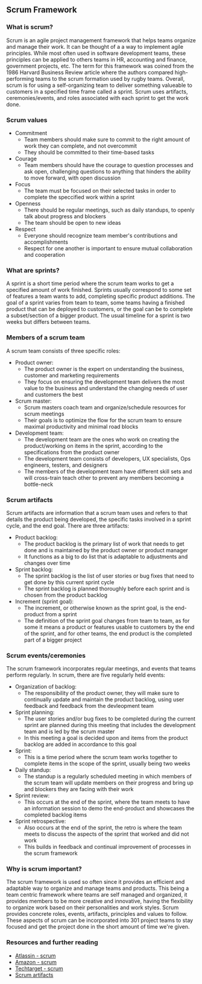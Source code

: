 ## Scrum Framework

### What is scrum?
Scrum is an agile project management framework that helps teams organize and manage their work. It can be thought of a a way to implement agile principles. While most often used in software development teams, these principles can be applied to others teams in HR, accounting and finance, government projects, etc. The term for this framework was coined from the 1986 Harvard Business Review article where the authors compared high-performing teams to the scrum formation used by rugby teams. Overall, scrum is for using a self-organizing team to deliver something valueable to customers in a specified time frame called a sprint. Scrum uses artifacts, ceremonies/events, and roles associated with each sprint to get the work done. 

### Scrum values
- Commitment
    - Team members should make sure to commit to the right amount of work they can complete, and not overcommit
    - They should be committed to their time-based tasks
- Courage
    - Team members should have the courage to question processes and ask open, challenging questions to anything that hinders the ability to move forward, with open discussion
- Focus
    - The team must be focused on their selected tasks in order to complete the speccified work within a sprint
- Openness
    - There should be regular meetings, such as daily standups, to openly talk about progress and blockers
    - The team should be open to new ideas
- Respect
    - Everyone should recognize team member's contributions and accomplishments
    - Respect for one another is important to ensure mutual collaboration and cooperation

### What are sprints?
A sprint is a short time period where the scrum team works to get a specified amount of work finished. Sprints usually correspond to some set of features a team wants to add, completing specific product additions. The goal of a sprint varies from team to team, some teams having a finished product that can be deployed to customers, or the goal can be to complete a subset/section of a bigger product. The usual timeline for a sprint is two weeks but differs between teams. 


### Members of a scrum team
A scrum team consists of three specific roles:
- Product owner:
    - The product owner is the expert on understanding the business, customer and marketing requirements
    - They focus on ensuring the development team delivers the most value to the business and understand the changing needs of user and customers the best
- Scrum master:
    - Scrum masters coach team and organize/schedule resources for scrum meetings 
    - Their goals is to optimize the flow for the scrum team to ensure maximal productivity and minimal road blocks
- Development team:
    - The development team are the ones who work on creating the product/working on items in the sprint, according to the specifications from the product owner
    - The development team consists of developers, UX specialists, Ops engineers, testers, and designers
    - The members of the development team have different skill sets and will cross-train teach other to prevent any members becoming a bottle-neck

### Scrum artifacts
Scrum artifacts are information that a scrum team uses and refers to that details the product being developed, the specific tasks involved in a sprint cycle, and the end goal. There are three artifacts:
- Product backlog:
    - The product backlog is the primary list of work that needs to get done and is maintained by the product owner or product manager
    - It functions as a big to do list that is adaptable to adjustments and changes over time
- Sprint backlog:
    - The sprint backlog is the list of user stories or bug fixes that need to get done by this current sprint cycle
    - The sprint backlog is planned thoroughly before each sprint and is chosen from the product backlog
- Increment (sprint goal):
    - The increment, or otherwise known as the sprint goal, is the end-product from a sprint
    - The definition of the sprint goal changes from team to team, as for some it means a product or features usable to customers by the end of the sprint, and for other teams, the end product is the completed part of a bigger project


### Scrum events/ceremonies
The scrum framework incorporates regular meetings, and events that teams perform regularly. In scrum, there are five regularly held events:
- Organization of backlog:
    - The responsibility of the product owner, they will make sure to continually update and maintain the product backlog, using user feedback and feedback from the devleopment team
- Sprint planning:
    - The user stories and/or bug fixes to be completed during the current sprint are planned during this meeting that includes the development team and is led by the scrum master
    - In this meeting a goal is decided upon and items from the product backlog are added in accordance to this goal
- Sprint:
    - This is a time period where the scrum team works together to complete items in the scope of the sprint, usually being two weeks
- Daily standup:
    - The standup is a regularly scheduled meeting in which members of the scrum team will update members on their progress and bring up and blockers they are facing with their work
- Sprint review:
    - This occurs at the end of the sprint, where the team meets to have an information session to demo the end-product and showcases the completed backlog items
- Sprint retrospective: 
    - Also occurs at the end of the sprint, the retro is where the team meets to discuss the aspects of the sprint that worked and did not work
    - This builds in feedback and continual improvement of processes in the scrum framework

### Why is scrum important?
The scrum framework is used so often since it provides an efficient and adaptable way to organize and manage teams and products. This being a team centric framework where teams are self managed and organized, it provides members to be more creative and innovative, having the flexibility to organize work based on their personalities and work styles. Scrum provides concrete roles, events, artifacts, principles and values to follow. These aspects of scrum can be incorporated into 301 project teams to stay focused and get the project done in the short amount of time we're given. 

### Resources and further reading
- [Atlassin - scrum](https://www.atlassian.com/agile/scrum)
- [Amazon - scrum](https://aws.amazon.com/what-is/scrum/)
- [Techtarget - scrum](https://www.techtarget.com/searchsoftwarequality/definition/Scrum)
- [Scrum artifacts](https://www.atlassian.com/agile/scrum/artifacts#:~:text=All%20articles,%2C%20sprint%20backlog%2C%20and%20increments.)

